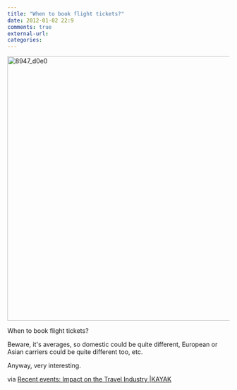 ```yaml
---
title: "When to book flight tickets?"
date: 2012-01-02 22:9
comments: true
external-url:
categories:
---
```

[<img src="http://3.asset.soup.io/asset/2744/8947_d0e0.png" width="800" height="600" alt="8947_d0e0" />][1]

When to book flight tickets?  
  
Beware, it's averages, so domestic could be quite different, European or Asian carriers could be quite different too, etc.  
  
Anyway, very interesting.  
  
via [Recent events: Impact on the Travel Industry |KAYAK][2]

  [1]: https://www.kayak.com/trends/Blog
  [2]: https://www.kayak.com/trends/Blog
